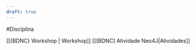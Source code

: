 ```yaml
---
draft: true
---
```



#Disciplina 

[[{BDNC} Workshop | Workshop]]
[[[BDNC] Atividade Neo4J|Atividades]]

